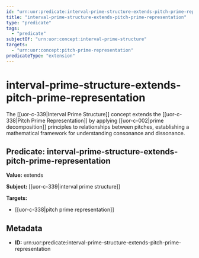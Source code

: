 ```yaml
---
id: "urn:uor:predicate:interval-prime-structure-extends-pitch-prime-representation"
title: "interval-prime-structure-extends-pitch-prime-representation"
type: "predicate"
tags:
  - "predicate"
subjectOf: "urn:uor:concept:interval-prime-structure"
targets:
  - "urn:uor:concept:pitch-prime-representation"
predicateType: "extension"
---
```


# interval-prime-structure-extends-pitch-prime-representation

The [[uor-c-339|Interval Prime Structure]] concept extends the [[uor-c-338|Pitch Prime Representation]] by applying [[uor-c-002|prime decomposition]] principles to relationships between pitches, establishing a mathematical framework for understanding consonance and dissonance.

## Predicate: interval-prime-structure-extends-pitch-prime-representation

**Value:** extends

**Subject:** [[uor-c-339|interval prime structure]]

**Targets:**

- [[uor-c-338|pitch prime representation]]

## Metadata

- **ID:** urn:uor:predicate:interval-prime-structure-extends-pitch-prime-representation
